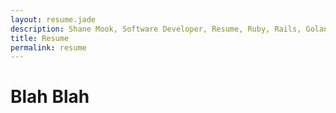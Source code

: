 ```yaml
---
layout: resume.jade
description: Shane Mook, Software Developer, Resume, Ruby, Rails, Golang, Elixir, Javascript, Java.
title: Resume
permalink: resume
---
```


# Blah Blah #

